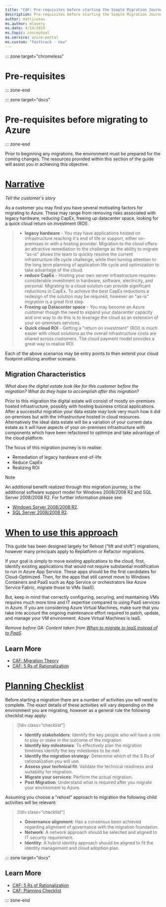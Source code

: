 ```yaml
---
title: "CAF: Pre-requisites before starting the Simple Migration Journey"
description: Pre-requisites before starting the Simple Migration Journey
author: matticusau
ms.author: mlavery
ms.date: 4/14/2019
ms.topic: conceptual
ms.service: azure-portal
ms.custom: "fasttrack - new"
---
```


::: zone target="chromeless"

# Pre-requisites

::: zone-end

::: zone target="docs"

# Pre-requisites before migrating to Azure

::: zone-end

Prior to beginning any migrations, the environment must be prepared for the coming changes. The resources provided within this section of the guide will assist you in achieving this objective.

# [Narrative](#tab/Narrative)

*Tell the customer's story*

As a customer you may find you have several motivating factors for migrating to Azure. These may range from removing risks associated with legacy hardware, reducing CapEx, freeing up datacenter space, looking for a quick cloud return on investment (ROI).

> * **legacy hardware** - You may have applications hosted on infrastructure reaching it's end of life or support, either on-premises or with a hosting provider. Migration to the cloud offers an attractive remediation to the challenge as the ability to migrate "as-is" allows the team to quickly resolve the current infrastructure life cycle challenge, while then turning attention to the long term planning of application life cycle and optimization to take advantage of the cloud.
> * **reduce CapEx** - Hosting your own server infrastructure requires considerable investment in hardware, software, electricity, and personal. Migrating to a cloud solution can provide significant reductions in CapEx. To achieve the best CapEx reductions a redesign of the solution may be required, however an "as-is" migration is a great first step.
> * **Freeing up Datacenter space** - You may become an Azure customer though the need to expand your datacenter capacity and one way to do this is to leverage the cloud as an extension of your on-premises services.
> * **Quick cloud ROI** - Getting a "return on investment" (ROI) is much easier with cloud solutions as the overall infrastructure costs are shared across customers. The cloud payment model provides a great way to realise ROI.

Each of the above scenarios may be entry points to then extend your cloud footprint utilizing another scenario.

## Migration Characteristics

*What does the digital estate look like for this customer before the migration?*
*What do they hope to accomplish after this migration?*

Prior to this migration the digital estate will consist of mostly on-premises hosted infrastructure, possibly with hosting business critical applications. After a successful migration your data estate may look very much how it did on-premises but with the infrastructure hosted in cloud resources. Alternatively the ideal data estate will be a variation of your current data estate as it will have aspects of your on-premises infrastructure with components which have been refactored to optimize and take advantage of the cloud platform.

The focus of this migration journey is to realise:

* Remediation of legacy hardware end-of-life
* Reduce CapEx
* Realizing ROI

> [!Note]
> An additional benefit realized through this migration journey, is the additional software support model for Windows 2008/2008 R2 and SQL Server 2008/2008 R2. For further information please see:
>
> * [Windows Server 2008/2008 R2](https://www.microsoft.com/en-us/cloud-platform/windows-server-2008).
> * [SQL Server 2008/2008 R2](https://www.microsoft.com/en-us/sql-server/sql-server-2008).

# [When to use this approach](#tab/Approach)

This guide has been designed largely for Rehost ("lift and shift") migrations, however many principals apply to Replatform or Refactor migrations.

If your goal is simply to move existing applications to the cloud, first, identify existing applications that would not require substantial modification to run in Azure App Service. These apps should be the first candidates for Cloud-Optimized. Then, for the apps that still cannot move to Windows Containers and PaaS such as App Service or orchestrators like Azure Service Fabric, migrate those to VMs (IaaS).

But, keep in mind that correctly configuring, securing, and maintaining VMs requires much more time and IT expertise compared to using PaaS services in Azure. If you are considering Azure Virtual Machines, make sure that you take into account the ongoing maintenance effort required to patch, update, and manage your VM environment. Azure Virtual Machines is IaaS.

*Remove before GA: Content taken from [When to migrate to IaaS instead of to PaaS](https://docs.microsoft.com/en-us/dotnet/standard/modernize-with-azure-and-containers/lift-and-shift-existing-apps-azure-iaas#when-to-migrate-to-iaas-instead-of-to-paas)*

## Learn More

* [CAF: Migration Theory](https://review.docs.microsoft.com/en-us/azure/architecture/cloud-adoption/migrate/theory/pre-requisites/?branch=caf%2Fmigrate-v1)
* [CAF: 5 Rs of Rationalization](https://docs.microsoft.com/en-gb/azure/architecture/cloud-adoption/digital-estate/5-rs-of-rationalization)

# [Planning Checklist](#tab/Checklist)

Before starting a migration there are a number of activities you will need to complete. The exact details of these activities will vary depending on the environment you are migrating, however as a general rule the following checklist may apply:

> [!div class="checklist"]
> * **Identify stakeholders**: Identify the key people who will have a role to play or stake in the outcome of the migration
> * **Identify key milestones**: To effectively plan the migration timelines identify the key milestones to be met.
> * **Identify the migration strategy**: Determine which of the 5 Rs of rationalization you will use.
> * **Assess your technical fit**: Validate the technical readiness and suitability for migration.
> * **Migrate your services**: Perform the actual migration.
> * **Post Migration**: Understand what is required after you migrate your environment to Azure.

Assuming you choose a "rehost" approach to migration the following child activities will be relevant:

> [!div class="checklist"]
> * **Governance alignment**: Has a consensus been achieved regarding alignment of governance with the migration foundation.
> * **Network**: A network approach should be selected and aligned to IT security requirement.
> * **Identity**: A hybrid identity approach should be aligned to fit the identity management and cloud adoption plan.

::: zone target="docs"

## Learn More

* [CAF: 5 Rs of Rationalization](https://docs.microsoft.com/en-gb/azure/architecture/cloud-adoption/digital-estate/5-rs-of-rationalization)
* [CAF: Planning Checklist](https://review.docs.microsoft.com/en-us/azure/architecture/cloud-adoption/migrate/theory/pre-requisites/planning-checklist?branch=caf%2Fmigrate-v1)

::: zone-end
